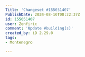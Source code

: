 ```yaml
---
Title: 'Changeset #155051407'
PublishDate: 2024-08-10T08:22:37Z
id: 155051407
user: Zenfiric
comment: 'Update #building(s)'
created_by: iD 2.29.0
tags:
- Montenegro

---
```

